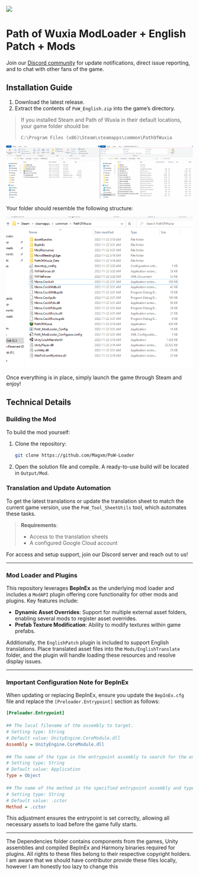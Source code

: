 ![](Resources/Mods/EnglishTranslate/Image/ui/uimain/Main_title.png?raw=true)

# Path of Wuxia ModLoader + English Patch + Mods

Join our [Discord community](https://discord.com/invite/PH4Z4Dn) for update notifications, direct issue reporting, and to chat with other fans of the game.

## Installation Guide

1. Download the latest release.
2. Extract the contents of `PoW_English.zip` into the game’s directory.

> If you installed Steam and Path of Wuxia in their default locations, your game folder should be:
> 
> ```plaintext
> C:\Program Files (x86)\Steam\steamapps\common\PathOfWuxia
> ```

![](InstallationGuide.gif)

Your folder should resemble the following structure:

![](InstallationExample.png?raw=true)

Once everything is in place, simply launch the game through Steam and enjoy!

## Technical Details

### Building the Mod

To build the mod yourself:

1. Clone the repository:

    ```bash
    git clone https://github.com/Magxm/PoW-Loader
    ```

2. Open the solution file and compile. A ready-to-use build will be located in `Output/Mod`.


### Translation and Update Automation

To get the latest translations or update the translation sheet to match the current game version, use the `PoW_Tool_SheetUtils` tool, which automates these tasks. 

> **Requirements**:
> - Access to the translation sheets
> - A configured Google Cloud account

For access and setup support, join our Discord server and reach out to us!

---

### Mod Loader and Plugins

This repository leverages **BepInEx** as the underlying mod loader and includes a `ModAPI` plugin offering core functionality for other mods and plugins. Key features include:

- **Dynamic Asset Overrides**: Support for multiple external asset folders, enabling several mods to register asset overrides.
- **Prefab Texture Modification**: Ability to modify textures within game prefabs.

Additionally, the `EnglishPatch` plugin is included to support English translations. Place translated asset files into the `Mods/EnglishTranslate` folder, and the plugin will handle loading these resources and resolve display issues.

---
### Important Configuration Note for BepInEx

When updating or replacing BepInEx, ensure you update the `BepInEx.cfg` file and replace the `[Preloader.Entrypoint]` section as follows:

```ini
[Preloader.Entrypoint]

## The local filename of the assembly to target.
# Setting type: String
# Default value: UnityEngine.CoreModule.dll
Assembly = UnityEngine.CoreModule.dll

## The name of the type in the entrypoint assembly to search for the entrypoint method.
# Setting type: String
# Default value: Application
Type = Object

## The name of the method in the specified entrypoint assembly and type to hook and load Chainloader from.
# Setting type: String
# Default value: .cctor
Method = .cctor
```

This adjustment ensures the entrypoint is set correctly, allowing all necessary assets to load before the game fully starts.

-------------------------------------------

The Dependencies folder contains components from the games, Unity assemblies and compiled BepInEx and Harmony binaries required for plugins. All rights to these files belong to their respective copyright holders.
I am aware that we should have contributor provide these files locally, however I am honestly too lazy to change this
